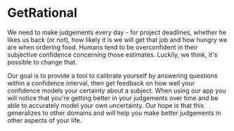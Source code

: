 # GetRational

We need to make judgements every day - for project deadlines, whether he likes us back (or not), how likely it is we will get that job and how hungry we are when ordering food. Humans tend to be overconfident in their subjective confidence concerning those estimates. Luckily, we think, it's possible to change that.

Our goal is to provide a tool to calibrate yourself by answering questions within a confidence interval, then get feedback on how well your confidence models your certainty about a subject. When using our app you will notice that you're getting better in your judgements over time and be able to accurately model your own uncertainty. Our hope is that this generalizes to other domains and will help you make better judgements in other aspects of your life.
